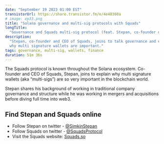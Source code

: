 ```yaml
---
date: "September 19 2023 01:00 EST"
transistorUrl: https://share.transistor.fm/e/4e48360a
# image: ep33.png
title: "Solana governance and multi-sig protocols with Squads"
longTitle:
  "Governance and Squads multi-sig protocol (feat. Stepan, co-founder of Squads)"
description:
  "Stepan, co-founder and CEO of Squads, joins to talk governance and explain
  why multi signature wallets are important."
tags: governance, multi-sig, wallets, finance
duration: 51m 36s
---
```


The Squads protocol is known throughout the Solana ecosystem. Co-founder and CEO
of Squads, Stepan, joins to explain why multi signature wallets (aka
“multi-sigs”) are so very important in the blockchain world.

Stepan shares his background of working in traditional company governance and
structure while he was working in mergers and acquisitions before diving full
time into web3.

## Find Stepan and Squads online

- Follow Stepan on twitter - [@SimkinStepan](https://twitter.com/SimkinStepan)
- Follow Squads on twitter -
  [@SquadsProtocol](https://twitter.com/SquadsProtocol)
- Visit the Squads website: [Squads.so](https://squads.so/)
